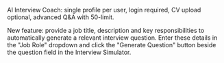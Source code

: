 AI Interview Coach: single profile per user, login required, CV upload optional, advanced Q&A with 50-limit.

New feature: provide a job title, description and key responsibilities to automatically generate a relevant interview question. Enter these details in the "Job Role" dropdown and click the "Generate Question" button beside the question field in the Interview Simulator.
